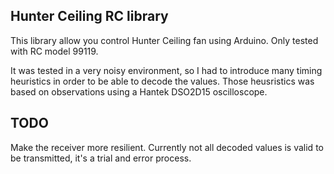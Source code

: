 ## Hunter Ceiling RC library

This library allow you control Hunter Ceiling fan using Arduino. Only tested with RC model 99119.

It was tested in a very noisy environment, so I had to introduce many timing heuristics in order to be able to decode the values. Those heusristics was based on observations using a Hantek DSO2D15 oscilloscope.

## TODO

Make the receiver more resilient. Currently not all decoded values is valid to be transmitted, it's a trial and error process.
